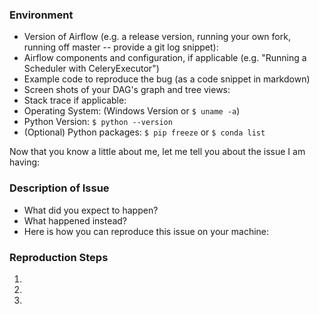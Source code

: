 ### Environment

* Version of Airflow (e.g. a release version, running your own fork, running off master -- provide a git log snippet):
* Airflow components and configuration, if applicable (e.g. "Running a Scheduler with CeleryExecutor")
* Example code to reproduce the bug (as a code snippet in markdown)
* Screen shots of your DAG's graph and tree views:
* Stack trace if applicable:
* Operating System: (Windows Version or `$ uname -a`)
* Python Version: `$ python --version`
* (Optional) Python packages: `$ pip freeze` or `$ conda list`

Now that you know a little about me, let me tell you about the issue I am having:

### Description of Issue

* What did you expect to happen?
* What happened instead?
* Here is how you can reproduce this issue on your machine:

### Reproduction Steps

1.
2.
3.

